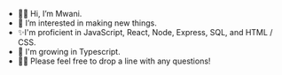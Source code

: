 - 👋🏿 Hi, I’m Mwani.
- 👀 I’m interested in making new things.
- ✨I'm proficient in JavaScript, React, Node, Express, SQL, and HTML / CSS.
- 🌱 I'm growing in Typescript.
- ✍🏿 Please feel free to drop a line with any questions!

<!---
MwaniN/MwaniN is a ✨ special ✨ repository because its `README.md` (this file) appears on your GitHub profile.
You can click the Preview link to take a look at your changes.
--->
